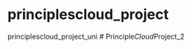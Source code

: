 # principlescloud_project
principlescloud_project_uni
#   P r i n c i p l e _ C l o u d _ P r o j e c t _ 2  
 